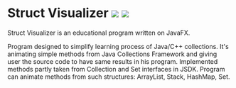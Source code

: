 # Struct Visualizer <a href="https://codeclimate.com/github/robben1234/structVisualizer"><img src="https://codeclimate.com/github/robben1234/structVisualizer/badges/issue_count.svg" /></a> <a href="https://codeclimate.com/github/robben1234/structVisualizer/coverage"><img src="https://codeclimate.com/github/robben1234/structVisualizer/badges/coverage.svg" /></a> 

Struct Visualizer is an educational program written on JavaFX. 

Program designed to simplify learning process of Java/C++ collections. It's animating simple methods from Java Collections Framework and giving user the source code to have same results in his program. Implemented methods partly taken from Collection and Set interfaces in JSDK. Program can animate methods from such structures: ArrayList, Stack, HashMap, Set.
